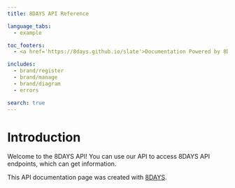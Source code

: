 ```yaml
---
title: 8DAYS API Reference

language_tabs:
  - example

toc_footers:
  - <a href='https://8days.github.io/slate'>Documentation Powered by 8DAYS</a>

includes:
  - brand/register
  - brand/manage
  - brand/diagram
  - errors

search: true
---
```


# Introduction
Welcome to the 8DAYS API! You can use our API to access 8DAYS API endpoints, which can get information.

This API documentation page was created with [8DAYS](https://www.the8days.com/).
